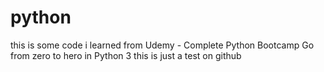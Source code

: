 # python
this is some code i learned from 
Udemy - Complete Python Bootcamp Go from zero to hero in Python 3
this is just a test on github 
